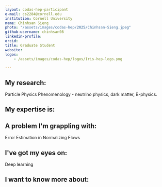 ```yaml
---
layout: codas-hep-participant
e-mail: cs2284@cornell.edu
institution: Cornell University
name: Chinhsan Sieng
photo: "/assets/images/codas-hep/2025/Chinhsan-Sieng.jpeg"
github-username: chinhsan08
linkedin-profile:
orcid:
title: Graduate Student
website:
logos:
    - /assets/images/codas-hep/logos/Iris-hep-logo.png

---
```

## My research:
Particle Physics Phenomenology - neutrino physics, dark matter, B-physics.

## My expertise is:


## A problem I'm grappling with:
Error Estimation in Normalizing Flows

## I've got my eyes on:
Deep learning

## I want to know more about:

